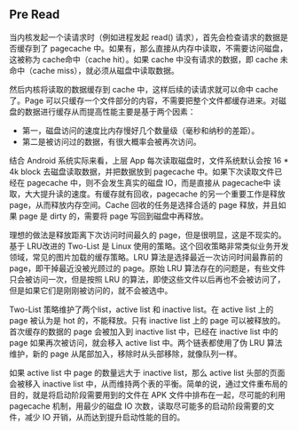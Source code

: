 ## Pre Read

当内核发起一个读请求时（例如进程发起 read() 请求），首先会检查请求的数据是否缓存到了 pagecache 中。如果有，那么直接从内存中读取，不需要访问磁盘，这被称为 cache命中（cache hit）。如果 cache 中没有请求的数据，即 cache 未命中（cache miss），就必须从磁盘中读取数据。

然后内核将读取的数据缓存到 cache 中，这样后续的读请求就可以命中 cache 了。Page 可以只缓存一个文件部分的内容，不需要把整个文件都缓存进来。对磁盘的数据进行缓存从而提高性能主要是基于两个因素：

*  第一，磁盘访问的速度比内存慢好几个数量级（毫秒和纳秒的差距）。
*  第二是被访问过的数据，有很大概率会被再次访问。

结合 Android 系统实际来看，上层 App 每次读取磁盘时，文件系统默认会按 16 * 4k block 去磁盘读取数据，并把数据放到 pagecache 中。如果下次读取文件已经在 pagecache 中，则不会发生真实的磁盘 IO，而是直接从 pagecache中 读取，大大提升读的速度。有缓存就有回收，pagecache 的另一个重要工作是释放 page，从而释放内存空间。Cache 回收的任务是选择合适的 page 释放，并且如果 page 是 dirty 的，需要将 page 写回到磁盘中再释放。

理想的做法是释放距离下次访问时间最久的 page，但是很明显，这是不现实的。基于 LRU改进的 Two-List 是 Linux 使用的策略。这个回收策略非常类似业务开发领域，常见的图片加载的缓存策略。LRU 算法是选择最近一次访问时间最靠前的 page，即干掉最近没被光顾过的 page。原始 LRU 算法存在的问题是，有些文件只会被访问一次，但是按照 LRU 的算法，即使这些文件以后再也不会被访问了，但是如果它们是刚刚被访问的，就不会被选中。

Two-List 策略维护了两个list，active list 和 inactive list。在 active list 上的 page 被认为是 hot 的，不能释放。只有 inactive list 上的 page 可以被释放的。首次缓存的数据的 page 会被加入到 inactive list 中，已经在 inactive list 中的 page 如果再次被访问，就会移入 active list 中。两个链表都使用了伪 LRU 算法维护，新的 page 从尾部加入，移除时从头部移除，就像队列一样。

如果 active list 中 page 的数量远大于 inactive list，那么 active list 头部的页面会被移入 inactive list 中，从而维持两个表的平衡。简单的说，通过文件重布局的目的，就是将启动阶段需要用到的文件在 APK 文件中排布在一起，尽可能的利用 pagecache 机制，用最少的磁盘 IO 次数，读取尽可能多的启动阶段需要的文件，减少 IO 开销，从而达到提升启动性能的目的。
